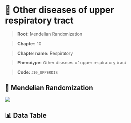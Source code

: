 # 🧪 Other diseases of upper respiratory tract

> **Root:** Mendelian Randomization

> **Chapter:** 10  

> **Chapter name:** Respiratory

> **Phenotype:** Other diseases of upper respiratory tract  

> **Code:** `J10_UPPERDIS`

## 🧬 Mendelian Randomization  

<img src="/MR/Figures/Forward/J10_UPPERDIS.png"/>

## 📊 Data Table

<CsvTableMRF src="/public/MR/Data/Forward/J10_UPPERDIS.csv"/>
